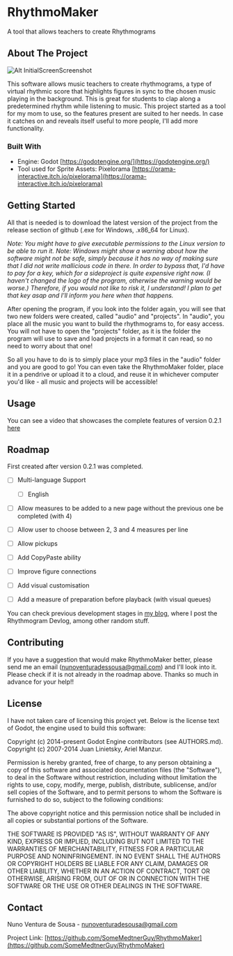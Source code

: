 # RhythmoMaker
A tool that allows teachers to create Rhythmograms



<!-- ABOUT THE PROJECT -->
## About The Project

![Alt InitialScreenScreenshot](https://github.com/SomeMedtnerGuy/RhythmoMaker/assets/106471802/f2105a88-82d2-4ede-99dc-6343dfb1557e)

This software allows music teachers to create rhythmograms, a type of virtual rhythmic score that highlights figures in sync to the chosen music playing in the background. This is great for students to clap along a predetermined rhythm while listening to music.
This project started as a tool for my mom to use, so the features present are suited to her needs. In case it catches on and reveals itself useful to more people, I'll add more functionality.


### Built With

- Engine: Godot [https://godotengine.org/](https://godotengine.org/)
- Tool used for Sprite Assets: Pixelorama [https://orama-interactive.itch.io/pixelorama](https://orama-interactive.itch.io/pixelorama)



<!-- GETTING STARTED -->
## Getting Started

All that is needed is to download the latest version of the project from the release section of github (.exe for Windows, .x86_64 for Linux).

*Note: You might have to give executable permissions to the Linux version to be able to run it.*
*Note: Windows might show a warning about how the software might not be safe, simply because it has no way of making sure that I did not write mallicious code in there. In order to bypass that, I'd have to pay for a key, which for a sideproject is quite expensive right now. (I haven't changed the logo of the program, otherwise the warning would be worse.) Therefore, if you would not like to risk it, I understand! I plan to get that key asap and I'll inform you here when that happens.* 

After opening the program, if you look into the folder again, you will see that two new folders were created, called "audio" and "projects". In "audio", you place all the music you want to build the rhythmograms to, for easy access. You will not have to open the "projects" folder, as it is the folder the program will use to save and load projects in a format it can read, so no need to worry about that one!

So all you have to do is to simply place your mp3 files in the "audio" folder and you are good to go! You can even take the RhythmoMaker folder, place it in a pendrive or upload it to a cloud, and reuse it in whichever computer you'd like - all music and projects will be accessible!



<!-- USAGE EXAMPLES -->
## Usage

You can see a video that showcases the complete features of version 0.2.1 [here](https://www.youtube.com/watch?v=ly549D7FdWo)



<!-- ROADMAP -->
## Roadmap

First created after version 0.2.1 was completed.

- [ ] Multi-language Support
    - [ ] English
- [ ] Allow measures to be added to a new page without the previous one be completed (with 4)
- [ ] Allow user to choose between 2, 3 and 4 measures per line
- [ ] Allow pickups
- [ ] Add CopyPaste ability
- [ ] Improve figure connections
- [ ] Add visual customisation
- [ ] Add a measure of preparation before playback (with visual queues)
    

You can check previous development stages in [my blog](https://hopefullyalotofstuff.blogspot.com/), where I post the Rhythmogram Devlog, among other random stuff.



<!-- CONTRIBUTING -->
## Contributing

If you have a suggestion that would make RhythmoMaker better, please send me an email (nunoventuradessousa@gmail.com) and I'll look into it. Please check if it is not already in the roadmap above.
Thanks so much in advance for your help!!



<!-- LICENSE -->
## License

I have not taken care of licensing this project yet. Below is the license text of Godot, the engine used to build this software:

Copyright (c) 2014-present Godot Engine contributors (see AUTHORS.md).
Copyright (c) 2007-2014 Juan Linietsky, Ariel Manzur.

Permission is hereby granted, free of charge, to any person obtaining a copy
of this software and associated documentation files (the "Software"), to deal
in the Software without restriction, including without limitation the rights
to use, copy, modify, merge, publish, distribute, sublicense, and/or sell
copies of the Software, and to permit persons to whom the Software is
furnished to do so, subject to the following conditions:

The above copyright notice and this permission notice shall be included in all
copies or substantial portions of the Software.

THE SOFTWARE IS PROVIDED "AS IS", WITHOUT WARRANTY OF ANY KIND, EXPRESS OR
IMPLIED, INCLUDING BUT NOT LIMITED TO THE WARRANTIES OF MERCHANTABILITY,
FITNESS FOR A PARTICULAR PURPOSE AND NONINFRINGEMENT. IN NO EVENT SHALL THE
AUTHORS OR COPYRIGHT HOLDERS BE LIABLE FOR ANY CLAIM, DAMAGES OR OTHER
LIABILITY, WHETHER IN AN ACTION OF CONTRACT, TORT OR OTHERWISE, ARISING FROM,
OUT OF OR IN CONNECTION WITH THE SOFTWARE OR THE USE OR OTHER DEALINGS IN THE
SOFTWARE.



<!-- CONTACT -->
## Contact

Nuno Ventura de Sousa - nunoventuradesousa@gmail.com

Project Link: [https://github.com/SomeMedtnerGuy/RhythmoMaker](https://github.com/SomeMedtnerGuy/RhythmoMaker)

